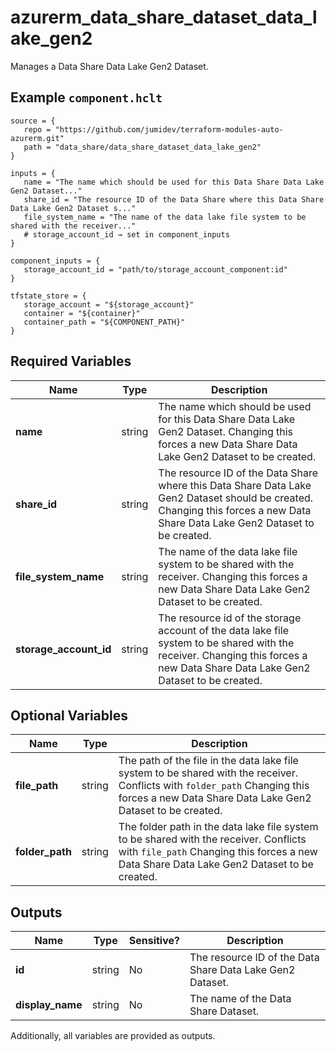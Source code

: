 # azurerm_data_share_dataset_data_lake_gen2

Manages a Data Share Data Lake Gen2 Dataset.

## Example `component.hclt`

```hcl
source = {
   repo = "https://github.com/jumidev/terraform-modules-auto-azurerm.git"   
   path = "data_share/data_share_dataset_data_lake_gen2"   
}

inputs = {
   name = "The name which should be used for this Data Share Data Lake Gen2 Dataset..."   
   share_id = "The resource ID of the Data Share where this Data Share Data Lake Gen2 Dataset s..."   
   file_system_name = "The name of the data lake file system to be shared with the receiver..."   
   # storage_account_id → set in component_inputs
}

component_inputs = {
   storage_account_id = "path/to/storage_account_component:id"   
}

tfstate_store = {
   storage_account = "${storage_account}"   
   container = "${container}"   
   container_path = "${COMPONENT_PATH}"   
}

```

## Required Variables

| Name | Type |  Description |
| ---- | --------- |  ----------- |
| **name** | string |  The name which should be used for this Data Share Data Lake Gen2 Dataset. Changing this forces a new Data Share Data Lake Gen2 Dataset to be created. | 
| **share_id** | string |  The resource ID of the Data Share where this Data Share Data Lake Gen2 Dataset should be created. Changing this forces a new Data Share Data Lake Gen2 Dataset to be created. | 
| **file_system_name** | string |  The name of the data lake file system to be shared with the receiver. Changing this forces a new Data Share Data Lake Gen2 Dataset to be created. | 
| **storage_account_id** | string |  The resource id of the storage account of the data lake file system to be shared with the receiver. Changing this forces a new Data Share Data Lake Gen2 Dataset to be created. | 

## Optional Variables

| Name | Type |  Description |
| ---- | --------- |  ----------- |
| **file_path** | string |  The path of the file in the data lake file system to be shared with the receiver. Conflicts with `folder_path` Changing this forces a new Data Share Data Lake Gen2 Dataset to be created. | 
| **folder_path** | string |  The folder path in the data lake file system to be shared with the receiver. Conflicts with `file_path` Changing this forces a new Data Share Data Lake Gen2 Dataset to be created. | 



## Outputs

| Name | Type | Sensitive? | Description |
| ---- | ---- | --------- | --------- |
| **id** | string | No  | The resource ID of the Data Share Data Lake Gen2 Dataset. | 
| **display_name** | string | No  | The name of the Data Share Dataset. | 

Additionally, all variables are provided as outputs.
